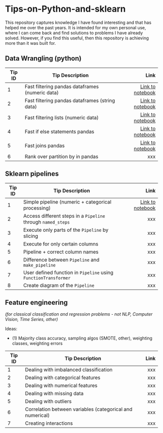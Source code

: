 # Tips-on-Python-and-sklearn

This repository captures knowledge I have found interesting and that has helped me over the past years. It is intended for my own personal use, where I can come back and find solutions to problems I have already solved. However, if you find this useful, then this repository is achieving more than it was built for. 


## Data Wrangling (python)

| Tip ID | Tip Description                                 |                                                                                                                                                Link |
|--------|-------------------------------------------------|----------------------------------------------------------------------------------------------------------------------------------------------------:|
| 1      | Fast filtering pandas dataframes (numeric data) | [Link to notebook](https://github.com/JoseParrenoGarcia/Tips-on-Python-and-sklearn/blob/main/data-wrangling/fast-filtering-pandas-df-numeric.ipynb) |
| 2      | Fast filtering pandas dataframes (string data)  |  [Link to notebook](https://github.com/JoseParrenoGarcia/Tips-on-Python-and-sklearn/blob/main/data-wrangling/fast-filtering-pandas-df-string.ipynb) |
| 3      | Fast filtering lists (numeric data)             |             [Link to notebook](https://github.com/JoseParrenoGarcia/Tips-on-Python-and-sklearn/blob/main/data-wrangling/fast-filtering-lists.ipynb) |
| 4      | Fast if else statements pandas                  |              [Link to notebook](https://github.com/JoseParrenoGarcia/Tips-on-Python-and-sklearn/blob/main/data-wrangling/fast-if-else-pandas.ipynb) |
| 5      | Fast joins pandas                               |                [Link to notebook](https://github.com/JoseParrenoGarcia/Tips-on-Python-and-sklearn/blob/main/data-wrangling/fast-pandas-joins.ipynb) |
| 6      | Rank over partition by in pandas                |                                                                                                                                                 xxx |

## Sklearn pipelines

| Tip ID | Tip Description                                                 |                                                                                                                                  Link |
|--------|-----------------------------------------------------------------|--------------------------------------------------------------------------------------------------------------------------------------:|
| 1      | Simple pipeline (numeric + categorical processing)              | [Link to notebook](https://github.com/JoseParrenoGarcia/Tips-on-Python-and-sklearn/blob/main/sklearn-pipelines/simple-pipeline.ipynb) |
| 2      | Access different steps in a `Pipeline` through `named_steps`    |                                                                                                                                   xxx |
| 3      | Execute only parts of the `Pipeline` by slicing                 |                                                                                                                                   xxx |
| 4      | Execute for only certain columns                                |                                                                                                                                   xxx |
| 5      | Pipeline + correct column names                                 |                                                                                                                                   xxx |
| 6      | Difference between `Pipeline` and `make_pipeline`               |                                                                                                                                   xxx |
| 7      | User defined function in `Pipeline` using `FunctionTransformer` |                                                                                                                                   xxx |
| 8      | Create diagram of the `Pipeline`                                |                                                                                                                                   xxx |

## Feature engineering 
*(for classical classification and regression problems - not NLP, Computer Vision, Time Series, other)*

Ideas:
* (1) Majority class accuracy, sampling algos (SMOTE, other), weighting classes, weighting errors

| Tip ID | Tip Description                                           | Link |
|--------|-----------------------------------------------------------|-----:|
| 1      | Dealing with imbalanced classification                    |  xxx |
| 2      | Dealing with categorical features                         |  xxx |
| 3      | Dealing with numerical features                           |  xxx |
| 4      | Dealing with missing data                                 |  xxx |
| 5      | Dealing with outliers                                     |  xxx |
| 6      | Correlation between variables (categorical and numerical) |  xxx |
| 7      | Creating interactions                                     |  xxx |



